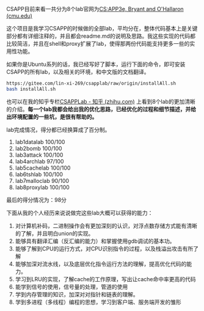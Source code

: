 CSAPP目前来看一共分为8个lab官网为[CS:APP3e, Bryant and O'Hallaron (cmu.edu)](http://csapp.cs.cmu.edu/3e/students.html)

这个项目是我学习CSAPP的时候做的全部lab，平均分在，整体代码基本上是关键部分都有详细注释的，并且都会readme.md的说明及思路。我这些实现的代码都比较简洁，并且在shell和proxy扩展了lab，使得那两份代码能支持更多一些的实用性功能。

如果你是Ubuntu系列的话，我已经写好了脚本，运行下面的命令，即可安装CSAPP的所有lab，以及相关的环境，和中文版的文档翻译。

```bash
https://gitee.com/lin-xi-269/csapplab/raw/origin/installAll.sh
bash installAll.sh
```

也可以在我的知乎专栏[CSAPPLab - 知乎 (zhihu.com)](https://www.zhihu.com/column/c_1458204480777273344) 上看到8个lab的更加清晰的介绍。**每一个lab我都会给出我的优化思路，已经优化的过程和细节描述，并给出环境配置的一些坑，是很有帮助的。**

lab完成情况，得分都已经换算成了百分制。

1. lab1datalab 100/100
2. lab2bomb   100/100
3. lab3attack  100/100
4. lab4archlab 97/100
5. lab5cachelab  100/100
6. lab6tshlab 100/100
7. lab7malloclab 90/100
8. lab8proxylab 100/100

最后的得分情况为：98分



下面从我的个人经历来说说做完这些lab大概可以获得的能力：

1. 对计算机补码，二进制操作会有更加深刻的认识，对浮点数存储方式能有清晰的了解，并且明白union的实现。
2. 能够具有翻译汇编（反汇编的能力）和掌握使用gdb调试的基本功。
3. 能够了解到CPU的运行方式，对CPU识别指令的过程，以及栈溢出攻击有所了解
4. 能够加深对流水线，以及底层优化指令运行方法的理解，提高优化代码的能力。
5. 学习到LRU的实现，了解cache的工作原理，写出让cache命中率更高的代码
6. 能学到信号的使用，信号量的处理，管道的使用
7. 学到内存管理的知识，加深对对指针和链表的理解。
8. 学到多进程（多线程）编程的思想，学习到客户端、服务端开发的雏形















